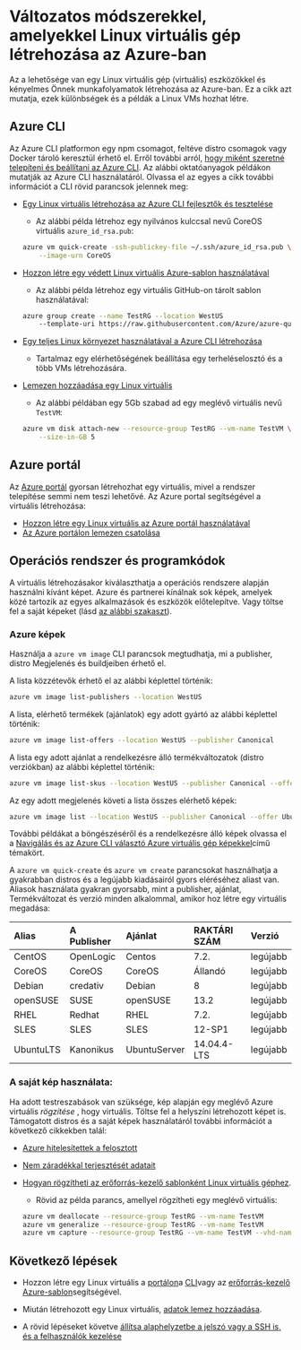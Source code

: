 <properties
    pageTitle="Hozzon létre egy Linux virtuális különféle módjai |} Microsoft Azure"
    description="Különböző módjairól az Azure, többek között a hivatkozásokat tartalmaz az eszközök és oktatóanyagok az mindegyik módszernek Linux virtuális gép létrehozásához."
    services="virtual-machines-linux"
    documentationCenter=""
    authors="iainfoulds"
    manager="timlt"
    editor=""
    tags="azure-resource-manager"/>

<tags
    ms.service="virtual-machines-linux"
    ms.devlang="na"
    ms.topic="get-started-article"
    ms.tgt_pltfrm="vm-linux"
    ms.workload="infrastructure-services"
    ms.date="09/27/2016"
    ms.author="iainfou"/>

# <a name="different-ways-to-create-a-linux-virtual-machine-in-azure"></a>Változatos módszerekkel, amelyekkel Linux virtuális gép létrehozása az Azure-ban

Az a lehetősége van egy Linux virtuális gép (virtuális) eszközökkel és kényelmes Önnek munkafolyamatok létrehozása az Azure-ban. Ez a cikk azt mutatja, ezek különbségek és a példák a Linux VMs hozhat létre.


## <a name="azure-cli"></a>Azure CLI 

Az Azure CLI platformon egy npm csomagot, feltéve distro csomagok vagy Docker tároló keresztül érhető el. Erről további arról, [hogy miként szeretné telepíteni és beállítani az Azure CLI](../xplat-cli-install.md). Az alábbi oktatóanyagok példákon mutatják az Azure CLI használatáról. Olvassa el az egyes a cikk további információt a CLI rövid parancsok jelennek meg:

- [Egy Linux virtuális létrehozása az Azure CLI fejlesztők és tesztelése](virtual-machines-linux-quick-create-cli.md)
    - Az alábbi példa létrehoz egy nyilvános kulccsal nevű CoreOS virtuális `azure_id_rsa.pub`:

    ```bash
    azure vm quick-create -ssh-publickey-file ~/.ssh/azure_id_rsa.pub \
        --image-urn CoreOS
    ```

- [Hozzon létre egy védett Linux virtuális Azure-sablon használatával](virtual-machines-linux-create-ssh-secured-vm-from-template.md)
    - Az alábbi példa létrehoz egy virtuális GitHub-on tárolt sablon használatával:

    ```bash
    azure group create --name TestRG --location WestUS 
        --template-uri https://raw.githubusercontent.com/Azure/azure-quickstart-templates/master/101-vm-sshkey/azuredeploy.json
    ```

- [Egy teljes Linux környezet használatával a Azure CLI létrehozása](virtual-machines-linux-create-cli-complete.md)
    - Tartalmaz egy elérhetőségének beállítása egy terheléselosztó és a több VMs létrehozására.

- [Lemezen hozzáadása egy Linux virtuális](virtual-machines-linux-add-disk.md)
    - Az alábbi példában egy 5Gb szabad ad egy meglévő virtuális nevű `TestVM`:

    ```bash
    azure vm disk attach-new --resource-group TestRG --vm-name TestVM \
        --size-in-GB 5
    ```

## <a name="azure-portal"></a>Azure portál

Az [Azure portál](https://portal.azure.com) gyorsan létrehozhat egy virtuális, mivel a rendszer telepítése semmi nem teszi lehetővé. Az Azure portal segítségével a virtuális létrehozása:

- [Hozzon létre egy Linux virtuális az Azure portál használatával](virtual-machines-linux-quick-create-portal.md) 
- [Az Azure portálon lemezen csatolása](virtual-machines-linux-attach-disk-portal.md)


## <a name="operating-system-and-image-choices"></a>Operációs rendszer és programkódok
A virtuális létrehozásakor kiválaszthatja a operációs rendszere alapján használni kívánt képet. Azure és partnerei kínálnak sok képek, amelyek közé tartozik az egyes alkalmazások és eszközök előtelepítve. Vagy töltse fel a saját képeket (lásd [az alábbi szakaszt](#use-your-own-image)).

### <a name="azure-images"></a>Azure képek
Használja a `azure vm image` CLI parancsok megtudhatja, mi a publisher, distro Megjelenés és buildjeiben érhető el.

A lista közzétevők érhető el az alábbi képlettel történik:

```bash
azure vm image list-publishers --location WestUS
```

A lista, elérhető termékek (ajánlatok) egy adott gyártó az alábbi képlettel történik:

```bash
azure vm image list-offers --location WestUS --publisher Canonical
```

A lista egy adott ajánlat a rendelkezésre álló termékváltozatok (distro verziókban) az alábbi képlettel történik:

```bash
azure vm image list-skus --location WestUS --publisher Canonical --offer UbuntuServer
```

Az egy adott megjelenés követi a lista összes elérhető képek:

```bash
azure vm image list --location WestUS --publisher Canonical --offer UbuntuServer --sku 16.04.0-LTS
```

További példákat a böngészéséről és a rendelkezésre álló képek olvassa el a [Navigálás és az Azure CLI választó Azure virtuális gép képekkel](virtual-machines-linux-cli-ps-findimage.md)című témakört.

A `azure vm quick-create` és `azure vm create` parancsokat használhatja a gyakrabban distros és a legújabb kiadásairól gyors eléréséhez aliast van. Aliasok használata gyakran gyorsabb, mint a publisher, ajánlat, Termékváltozat és verzió minden alkalommal, amikor hoz létre egy virtuális megadása:

| Alias     | A Publisher | Ajánlat        | RAKTÁRI SZÁM         | Verzió |
|:----------|:----------|:-------------|:------------|:--------|
| CentOS    | OpenLogic | Centos       | 7.2.         | legújabb  |
| CoreOS    | CoreOS    | CoreOS       | Állandó      | legújabb  |
| Debian    | credativ  | Debian       | 8           | legújabb  |
| openSUSE  | SUSE      | openSUSE     | 13.2        | legújabb  |
| RHEL      | Redhat    | RHEL         | 7.2.         | legújabb  |
| SLES      | SLES      | SLES         | 12-SP1      | legújabb  |
| UbuntuLTS | Kanonikus | UbuntuServer | 14.04.4-LTS | legújabb  |

### <a name="use-your-own-image"></a>A saját kép használata:

Ha adott testreszabások van szüksége, kép alapján egy meglévő Azure virtuális *rögzítése* , hogy virtuális. Töltse fel a helyszíni létrehozott képet is. Támogatott distros és a saját képek használatáról további információt a következő cikkekben talál:

- [Azure hitelesítettek a felosztott](virtual-machines-linux-endorsed-distros.md)

- [Nem záradékkal terjesztését adatait](virtual-machines-linux-create-upload-generic.md)

- [Hogyan rögzítheti az erőforrás-kezelő sablonként Linux virtuális géphez](virtual-machines-linux-capture-image.md).
    - Rövid az példa parancs, amellyel rögzítheti egy meglévő virtuális:

    ```bash
    azure vm deallocate --resource-group TestRG --vm-name TestVM
    azure vm generalize --resource-group TestRG --vm-name TestVM
    azure vm capture --resource-group TestRG --vm-name TestVM --vhd-name-prefix CapturedVM
    ```

## <a name="next-steps"></a>Következő lépések

- Hozzon létre egy Linux virtuális a [portálon](virtual-machines-linux-quick-create-portal.md)a [CLI](virtual-machines-linux-quick-create-cli.md)vagy az [erőforrás-kezelő Azure-sablon](virtual-machines-linux-cli-deploy-templates.md)segítségével.

- Miután létrehozott egy Linux virtuális, [adatok lemez hozzáadása](virtual-machines-linux-add-disk.md).

- A rövid lépéseket követve [állítsa alaphelyzetbe a jelszó vagy a SSH is, és a felhasználók kezelése](virtual-machines-linux-using-vmaccess-extension.md)
